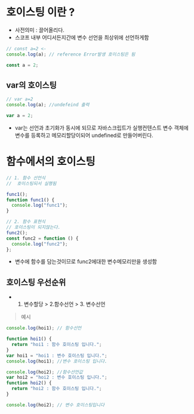 # 호이스팅 이란 ?

- 사전의미 : 끌어올리다.
- 스코프 내부 어디서든지간에 변수 선언을 최상위에 선언하게함

```js
// const a=2 <-
console.log(a); // reference Error발생 호이스팅은 됨

const a = 2;
```

## var의 호이스팅

```js
// var a=2
console.log(a); //undefeind 출력

var a = 2;
```

- var는 선언과 초기화가 동시에 되므로 자바스크립트가 실행컨텐스트 변수 객체에 변수를 등록하고 메모리할당이되어 undefined로 만들어버린다.

# 함수에서의 호이스팅

```js
// 1. 함수 선언식
//  호이스팅되서 실행됨

func1();
function func1() {
  console.log("func1");
}

// 2. 함수 표현식
// 호이스팅이 되지않는다.
func2();
const func2 = function () {
  console.log("func2");
};
```

- 변수에 함수를 담는것이므로 func2에대한 변수메모리만을 생성함

## 호이스팅 우선순위

- 1. 변수할당 > 2.함수선언 > 3. 변수선언

> 예시

```js
console.log(hoi1); // 함수선언

function hoi1() {
  return "hoi1 : 함수 호이스팅 입니다.";
}
var hoi1 = "hoi1 : 변수 호이스팅 입니다.";
console.log(hoi1); //변수 호이스팅 입니다.

console.log(hoi2); //함수선언값
var hoi2 = "hoi2 : 변수 호이스팅 입니다.";
function hoi2() {
  return "hoi2 : 함수 호이스팅 입니다.";
}

console.log(hoi2); // 변수 호이스팅입니다
```
